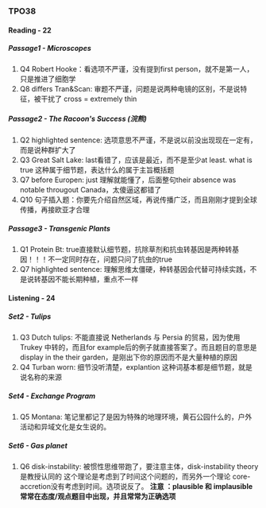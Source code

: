 ### TPO38
#### Reading - 22
##### Passage1 - Microscopes
1. Q4 Robert Hooke：看选项不严谨，没有提到first person，就不是第一人，只是推进了细胞学
2. Q8 differs Tran&Scan: 审题不严谨，问题是说两种电镜的区别，不是说特征，被干扰了 cross = extremely thin

##### Passage2 - The Racoon's Success (浣熊)
1. Q2 highlighted sentence: 选项意思不严谨，不是说以前没出现现在一定有，而是说种群扩大了
2. Q3 Great Salt Lake: last看错了，应该是最近，而不是至少at least. what is true 这种属于细节题，表达什么的属于主旨概括题
3. Q7 before Europen: just 理解就能懂了，后面整句their absence was notable througout Canada，太傻逼这都错了
4. Q10 句子插入题：你要先介绍自然区域，再说传播广泛，而且刚刚才提到全球传播，再接欧亚才合理

##### Passage3 - Transgenic Plants
1. Q1 Protein Bt: true直接默认细节题，抗除草剂和抗虫转基因是两种转基因！！！不一定同时存在，问题只问了抗虫的true
2. Q7 highlighted sentence: 理解思维太僵硬，种转基因会代替可持续实践，不是说转基因不能长期种植，重点不一样


#### Listening - 24
##### Set2 - Tulips
1. Q3 Dutch tulips: 不能直接说 Netherlands 与 Persia 的贸易，因为使用Trukey 中转的，而且for example后的例子就直接答案了。而且题目的意思是display in the their garden，是刚出下你的原因而不是大量种植的原因
2. Q4 Turban worn: 细节没听清楚，explantion 这种词基本都是细节题，就是说名称的来源

##### Set4 - Exchange Program
1. Q5 Montana: 笔记里都记了是因为特殊的地理环境，黄石公园什么的，户外活动和异域文化是女生说的。

##### Set6 - Gas planet
1. Q6 disk-instability: 被惯性思维带跑了，要注意主体，disk-instability theory 是教授认同的 这个理论是考虑到了时间这个问题的，而另外一个理论 core-accretion没有考虑到时间。选项说反了。
**注意 ：plausible 和 implausible 常常在态度/观点题目中出现，并且常常为正确选项**

